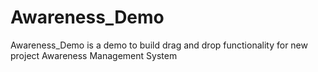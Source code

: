 # Awareness_Demo
Awareness_Demo is a demo to build drag and drop functionality for new project Awareness Management System 
